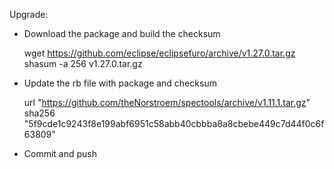 
Upgrade:
- Download the package and build the checksum


    wget https://github.com/eclipse/eclipsefuro/archive/v1.27.0.tar.gz
    shasum -a 256 v1.27.0.tar.gz

- Update the rb file with package and checksum


    url "https://github.com/theNorstroem/spectools/archive/v1.11.1.tar.gz"
    sha256 "5f9cde1c9243f8e199abf6951c58abb40cbbba8a8cbebe449c7d44f0c6f63809"

- Commit and push